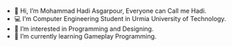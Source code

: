 - 👋 Hi, I’m Mohammad Hadi Asgarpour, Everyone can Call me Hadi.
- 💻 I’m Computer Engineering Student in Urmia University of Technology.
- 👀 I’m interested in Programming and Designing.
- 🌱 I’m currently learning Gameplay Programming.
